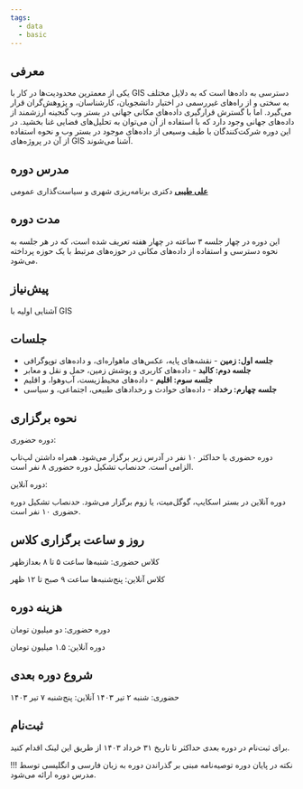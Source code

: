 ```yaml
---
tags:
  - data
  - basic
---
```

## معرفی
یکی از معمترین محدودیت‌ها در کار با GIS دسترسی به داده‌ها است که به دلایل مختلف به سختی و از راه‌های غیررسمی در اختیار دانشجویان، کارشناسان، و پژوهش‌گران قرار می‌گیرد. اما با گسترش قرارگیری داده‌های مکانی جهانی در بستر وب گنجینه ارزشمند از داده‌های جهانی وجود دارد که با استفاده از آن می‌توان به تحلیل‌های فضایی غنا بخشید. در این دوره شرکت‌کنندگان با طیف وسیعی از داده‌های موجود در بستر وب و نحوه استفاده از آن در پروژه‌های GIS آشنا می‌شوند.

## مدرس دوره
[**علی طیبی**](https://github.com/alitayebi)
دکتری برنامه‌ریزی شهری و سیاست‌گذاری عمومی


## مدت دوره
این دوره در چهار جلسه ۳ ساعته در چهار هفته تعریف شده است، که در هر جلسه به نحوه دسترسی و استفاده از داده‌های مکانی در حوزه‌های مرتبط با یک حوزه پرداخته می‌شود.

## پیش‌نیاز
آشنایی اولیه با GIS

## جلسات
- **جلسه اول: زمین** - نقشه‌های پایه، عکس‌های ماهواره‌ای، و داده‌های توپوگرافی
- **جلسه دوم: کالبد** - داده‌های کاربری و پوشش زمین، حمل و نقل و معابر
- **جلسه سوم: اقلیم** - داده‌‌های محیط‌زیست، آب‌وهوا، و اقلیم
- **جلسه چهارم: رخداد** - داده‌های حوادث و رخدادهای طبیعی، اجتماعی، و سیاسی

## نحوه برگزاری
دوره حضوری:

دوره حضوری با حداکثر ۱۰ نفر در آدرس زیر برگزار می‌شود. همراه داشتن لپ‌تاپ الزامی است. حدنصاب تشکیل دوره حضوری ۸ نفر است.

دوره آنلاین: 

دوره آنلاین در بستر اسکایپ، گوگل‌میت، یا زوم برگزار می‌شود. حدنصاب تشکیل دوره حضوری ۱۰ نفر است.

## روز و ساعت برگزاری کلاس

کلاس حضوری: شنبه‌ها ساعت ۵ تا ۸ بعدازظهر

کلاس آنلاین: پنج‌شنبه‌ها ساعت ۹ صبح تا ۱۲ ظهر


## هزینه دوره
دوره حضوری: دو میلیون تومان

دوره آنلاین: ۱.۵ میلیون تومان


## شروع دوره بعدی
حضوری: شنبه ۲ تیر ۱۴۰۳
آنلاین: پنج‌شنبه ۷ تیر ۱۴۰۳
## ثبت‌نام
برای ثبت‌نام در دوره بعدی حداکثر تا تاریخ ۳۱ خرداد ۱۴۰۳ از طریق این لینک اقدام کنید.

!!! نکته
    در پایان دوره توصیه‌نامه مبنی بر گذراندن دوره به زبان فارسی و انگلیسی توسط مدرس دوره ارائه می‌شود.

